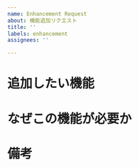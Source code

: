 ```yaml
---
name: Enhancement Request
about: 機能追加リクエスト
title: ''
labels: enhancement
assignees: ''

---
```


# 追加したい機能

<!-- 追加したい機能や動作について簡潔に説明してください。 -->

# なぜこの機能が必要か

<!-- 追加したい機能の必要性や、どのように役立つかを説明してください。 -->

# 備考

<!-- 考えられる実装方針やその他備考を記載してください。 -->
